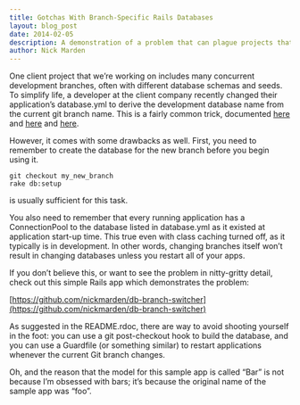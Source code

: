 ```yaml
---
title: Gotchas With Branch-Specific Rails Databases
layout: blog_post
date: 2014-02-05
description: A demonstration of a problem that can plague projects that use per-branch database names
author: Nick Marden
---
```


One client project that we’re working on includes many concurrent development branches, often with different database schemas and seeds. To simplify life, a developer at the client company recently changed their application’s database.yml to derive the development database name from the current git branch name. This is a fairly common trick, documented [here](http://mislav.uniqpath.com/rails/branching-the-database-along-with-your-code/) and [here](http://www.reinteractive.net/posts/22-branch-specific-database-yml) and [here](https://github.com/schlick/Git-DB-Switcher).

However, it comes with some drawbacks as well. First, you need to remember to create the database for the new branch before you begin using it.

```
git checkout my_new_branch
rake db:setup
```

is usually sufficient for this task.

You also need to remember that every running application has a ConnectionPool to the database listed in database.yml as it existed at application start-up time. This true even with class caching turned off, as it typically is in development. In other words, changing branches itself won’t result in changing databases unless you restart all of your apps.

If you don’t believe this, or want to see the problem in nitty-gritty detail, check out this simple Rails app which demonstrates the problem:

[https://github.com/nickmarden/db-branch-switcher](https://github.com/nickmarden/db-branch-switcher)

As suggested in the README.rdoc, there are way to avoid shooting yourself in the foot: you can use a git post-checkout hook to build the database, and you can use a Guardfile (or something similar) to restart applications whenever the current Git branch changes.

Oh, and the reason that the model for this sample app is called “Bar” is not because I’m obsessed with bars; it’s because the original name of the sample app was “foo”.
